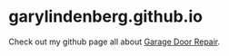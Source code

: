 # garylindenberg.github.io
Check out my github page all about [Garage Door Repair](garylindenberg.github.io).
